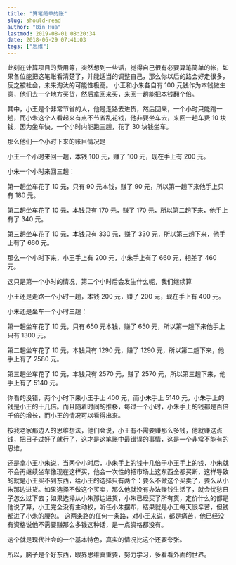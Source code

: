 ```yaml
---
title: "算笔简单的账"
slug: should-read
author: "Bin Hua"
lastmod: 2019-08-01 08:20:34
date: 2018-06-29 07:41:03
tags: ["思维"]
---
```


此刻在计算项目的费用等，突然想到一些话，觉得自己很有必要算笔简单的帐，如果各位能把这笔账看清楚了，并能适当的调整自己，那么你以后的路会好走很多，反之被社会，未来淘汰的可能性极高。
小王和小朱各自有 100 元钱作为本钱做生意，他们去一个地方买货，然后拿回来买，来回一趟能把本钱翻个倍。

其中，小王是个非常节省的人，他是走路去进货，然后回来，一个小时只能跑一趟，而小朱这个人看起来有点不节省乱花钱，他非要坐车去，来回一趟车费 10 块钱，因为坐车快，一个小时内能跑三趟，花了 30 块钱坐车。

那么他们一个小时下来的账目情况是

小王一个小时来回一趟，本钱 100 元，赚了 100 元，现在手上有 200 元。

小朱一个小时来回三趟：

第一趟坐车花了 10 元，只有 90 元本钱，赚了 90 元，所以第一趟下来他手上只有 180 元。

第二趟坐车花了 10 元，本钱只有 170 元，赚了 170 元，所以第二趟下来，他手上有了 340 元。

第三趟坐车花了 10 元，本钱只有 330 元，赚了 330 元，所以第三趟下来，他手上有了 660 元。

那么一个小时下来，小王手上有 200 元，小朱手上有了 660 元，相差了 460 元。

这只是第一个小时的情况，第二个小时后会发生什么呢，我们继续算

小王还是走路一个小时一趟，本钱 200 元，赚了 200 元，现在手上有 400 元。

小朱还是坐车一个小时三趟：

第一趟坐车花了 10 元，只有 650 元本钱，赚了 650 元，所以第一趟下来他手上只有 1300 元。

第二趟坐车花了 10 元，本钱只有 1290 元，赚了 1290 元，所以第二趟下来，他手上有了 2580 元。

第三趟坐车花了 10 元，本钱只有 2570 元，赚了 2570 元，所以第三趟下来，他手上有了 5140 元。

你看的没错，两个小时下来小王手上 400 元，而小朱手上 5140 元，小朱手上的钱是小王的十几倍。而且随着时间的推移，每过一个小时，小朱手上的钱都是百倍千倍的增长，而小王的情况可以看得出来。

按我老家那边人的思维想法，他们会说，小王有不需要赚那么多钱，他就赚这点钱，把日子过好了就行了，这才是这笔账中最错误的事情，这是一个非常不能有的思维。

还是拿小王小朱说，当两个小时后，小朱手上的钱十几倍于小王手上的钱，小朱就不会再继续坐车像现在这样买，他会一次性的把市场上这东西全都买断，这样导致的就是小王买不到东西，给小王的选择只有两个：要么不做这个买卖了，要么从小朱那边进货。如果选择不做这个买卖，那么他就没有办法赚钱生活了，就会忧愁日子怎么过下去；如果选择从小朱那边进货，小朱已经买了所有货，定价什么的都是他说了算，小王完全没有主动权，听任小朱摆布，结果就是小王每天很辛苦，但钱都进了小朱的腰包。
这两条路的任何一条路，对小王来说，都是痛苦，他已经没有资格说他不需要赚那么多钱这种话，是一点资格都没有。

这个就是现代社会的一个基本特色，真实的情况比这个还要夸张。

所以，脑子是个好东西，眼界思维真重要，努力学习，多看看外面的世界。